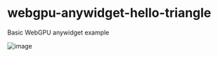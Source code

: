 # webgpu-anywidget-hello-triangle
Basic WebGPU anywidget example

![image](https://github.com/user-attachments/assets/c9a55026-d7d4-4b31-a728-10c1e2f58498)
